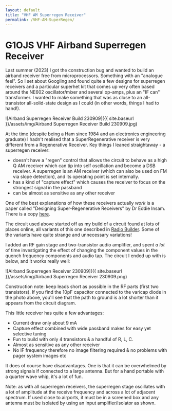 ```yaml
---
layout: default
title: "VHF AM Superregen Receiver"
permalink: /VHF-AM-SuperRegen/
---
```

# G1OJS VHF Airband Superregen Receiver
Last summer (2023) I got the construction bug and wanted to build an airband receiver free from microprocessors. Something with an "analogue feel". 
So I set about Googling and found quite a few designs for superregen receivers and a particular superhet kit that comes up very often based around
the NE602 oscillator/mixer and several op-amps, plus an "IF can" transformer. I wanted to make something that was as close to an all-transistor all-solid-state design as I could (in other words, things I had to hand!). 

![Airband Superregen Receiver Build 230909]({{ site.baseurl }}/assets/img/Airband Superregen Receiver Build 230909.jpg)

At the time (despite being a Ham since 1984 and an electronics engineering graduate) I hadn't realised that a SuperRegenerative receiver is very different from a Regenerative Receiver. Key things I leaned straightaway - a superregen receiver:

- doesn't have a "regen" control that allows the circuit to behave as a high Q AM receiver which can tip into self oscillation and become a DSB receiver. A superregen is an AM receiver (which can also be used on FM via slope detection), and its operating point is set internally.
- has a kind of "capture effect" which causes the receiver to focus on the strongest signal in the passband
- can be almost as sensitive as any other receiver

One of the best explanations of how these receivers actually *work* is a paper called "Designing Super-Regenerative Receivers" by Dr Eddie Insam. There is a copy [here](https://www.qsl.net/l/lu7did/docs/QRPp/Receptor%20Regenerativo.pdf).

The circuit used above started off as my build of a circuit found at lots of places online, all variants of this one described in [Radio Builder](https://radiobuilder.blogspot.com/2012/10/airbandregen1t.html). Some of the variants have quite strange and unnecessary variations! 

I added an RF gain stage and two-transistor audio amplifier, and spent *a lot* of time investigating the effect of changing the component values in the quench frequency components and audio tap. The circuit I ended up with is below, and it works really well:

![Airband Superregen Receiver 230909]({{ site.baseurl }}/assets/img/Airband Superregen Receiver 230909.png)

Construction note: keep leads short as possible in the RF parts (first two transistors). If you find the 10pF capacitor connected to the varicap diode in the photo above, you'll see that the path to ground is a lot shorter than it appears from the circuit diagram.

This little receiver has quite a few advantages:
- Current draw only about 9 mA
- Capture effect combined with wide passband makes for easy yet selective tuning
- Fun to build with only 4 transistors & a handful of R, L, C.
- Almost as sensitive as any other receiver
- No IF frequency therefore no image filtering required & no problems with pager system images etc

It does of course have disadvantages. One is that it can be overwhelmed by strong signals if connected to a large antenna. But for a hand portable with a quarter wave whip, it's a lot of fun.

Note: as with all superregen receivers, the superregen stage oscillates with a lot of amplitude at the receive frequency and across a lot of adjacent spectrum. If used close to airports, it must be in a screened box and any antenna must be isolated by using an input amplifier/isolator as shown.
